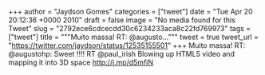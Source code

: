
+++
author = "Jaydson Gomes"
categories = ["tweet"]
date = "Tue Apr 20 20:12:36 +0000 2010"
draft = false
image = "No media found for this Tweet"
slug = "2792ece6cdcecdd30c6234233aca8c22fd769973"
tags = ["tweet"]
title = """Muito massa! RT: @augusto..."""
tweet = true
tweet_url = "https://twitter.com/jaydson/status/12535155501"
+++
Muito massa! RT: @augustohp: Sweet !!!! RT @paul_irish Blowing up HTML5 video and mapping it into 3D space http://j.mp/d5mfiN
